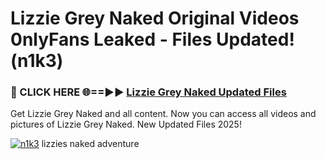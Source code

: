 # Lizzie Grey Naked Original Videos 0nlyFans Leaked - Files Updated! (n1k3)

<h3>🔴 CLICK HERE 🌐==►► <a href="https://tinyurl.com/up5wt9bj" rel="nofollow">Lizzie Grey Naked Updated Files</a></h3>

Get Lizzie Grey Naked and all content. Now you can access all videos and pictures of Lizzie Grey Naked. New Updated Files 2025!

[![n1k3](https://i.imgur.com/ABiUzMV.gif)](https://tinyurl.com/up5wt9bj)
lizzies naked adventure